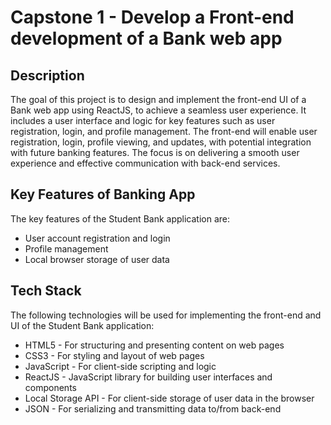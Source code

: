 # Capstone 1 - Develop a Front-end development of a Bank web app

## Description 
The goal of this project is to design and implement the front-end UI of a Bank web app using ReactJS, to achieve a seamless user experience. It includes a user interface and logic for key features such as user registration, login, and profile management. 
The front-end will enable user registration, login, profile viewing, and updates, with potential integration with future banking features. The focus is on delivering a smooth user experience and effective communication with back-end services.

## Key Features of Banking App
The key features of the Student Bank application are:
- User account registration and login
- Profile management
- Local browser storage of user data
  
## Tech Stack
The following technologies will be used for implementing the front-end and UI of the Student Bank application:
- HTML5 - For structuring and presenting content on web pages
- CSS3 - For styling and layout of web pages
- JavaScript - For client-side scripting and logic
- ReactJS - JavaScript library for building user interfaces and components
- Local Storage API - For client-side storage of user data in the browser
- JSON - For serializing and transmitting data to/from back-end
  

